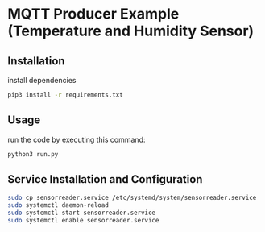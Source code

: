 # MQTT Producer Example (Temperature and Humidity Sensor)

## Installation

install dependencies

```bash
pip3 install -r requirements.txt
```

## Usage

run the code by executing this command:

```bash
python3 run.py
```

## Service Installation and Configuration

```bash
sudo cp sensorreader.service /etc/systemd/system/sensorreader.service
sudo systemctl daemon-reload
sudo systemctl start sensorreader.service
sudo systemctl enable sensorreader.service
```
